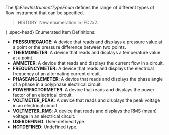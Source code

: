 ﻿The _IfcFlowInstrumentTypeEnum_ defines the range of different types of flow instrument that can be specified.

> HISTORY&nbsp; New enumeration in IFC2x2.

{ .spec-head}
Enumerated Item Definitions:

* **PRESSUREGAUGE**: A device that reads and displays a pressure value at a point or the pressure difference between two points. 
* **THERMOMETER**: A device that reads and displays a temperature value at a point. 
* **AMMETER**: A device that reads and displays the current flow in a circuit. 
* **FREQUENCYMETER**: A device that reads and displays the electrical frequency of an alternating current circuit. 
* **PHASEANGLEMETER**: A device that reads and displays the phase angle of a phase in a polyphase electrical circuit. 
* **POWERFACTORMETER**: A device that reads and displays the power factor of an electrical circuit. 
* **VOLTMETER_PEAK**: A device that reads and displays the peak voltage in an electrical circuit. 
* **VOLTMETER_RMS**: A device that reads and displays the RMS (mean) voltage in an electrical circuit. 
* **USERDEFINED**: User-defined type.
* **NOTDEFINED**: Undefined type.